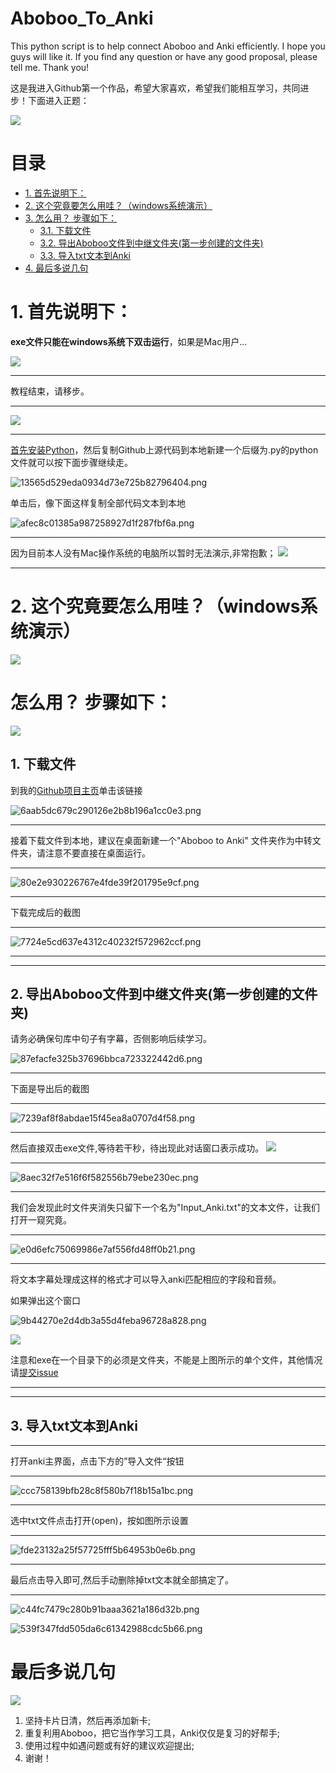 # Aboboo_To_Anki
This python script is to help connect Aboboo and Anki efficiently. I hope you guys will like it. If you find any question or have any good proposal, please tell me. Thank you!    

这是我进入Github第一个作品，希望大家喜欢，希望我们能相互学习，共同进步！下面进入正题：  

![](http://ww2.sinaimg.cn/bmiddle/9150e4e5ly1ftyzj28m65j205c05cq2t.jpg)

<!-- TOC -->
# 目录
- [1. 首先说明下：](#1-首先说明下)
- [2. 这个究竟要怎么用哇？（windows系统演示）](#2-这个究竟要怎么用哇windows系统演示)
- [3. 怎么用？ 步骤如下：](#3-怎么用-步骤如下)
    - [3.1. 下载文件](#31-下载文件)
    - [3.2. 导出Aboboo文件到中继文件夹(第一步创建的文件夹)](#32-导出aboboo文件到中继文件夹第一步创建的文件夹)
    - [3.3. 导入txt文本到Anki](#33-导入txt文本到anki)
- [4. 最后多说几句](#4-最后多说几句)

<!-- /TOC -->


# 1. 首先说明下：

**exe文件只能在windows系统下双击运行**，如果是Mac用户...

![](http://ww3.sinaimg.cn/bmiddle/9150e4e5gy1g5e2ibkhzjj20hn0hndib.jpg)

* * *
教程结束，请移步。

* * *

![](http://ww4.sinaimg.cn/bmiddle/9150e4e5gw1fa84r676h8j205i048wek.jpg)



* * *
[首先安装Python](https://www.liaoxuefeng.com/wiki/1016959663602400/1016959856222624)，然后复制Github上源代码到本地新建一个后缀为.py的python文件就可以按下面步骤继续走。 



![13565d529eda0934d73e725b82796404.png](https://github.com/PaperJetJia/Aboboo_To_Anki/blob/master/_resources/2369cf7c9f86462b99a3f45ccf433350.png)


单击后，像下面这样复制全部代码文本到本地

![afec8c01385a987258927d1f287fbf6a.png](https://github.com/PaperJetJia/Aboboo_To_Anki/blob/master/_resources//a15cfe1e8e8342d5a797550c0b0fc2de.png)



* * *
因为目前本人没有Mac操作系统的电脑所以暂时无法演示,非常抱歉；
![](http://ww2.sinaimg.cn/bmiddle/9150e4e5gy1frrhkv6651j20hs0g2t9a.jpg)

* * *



# 2. 这个究竟要怎么用哇？（windows系统演示）
![](http://ww1.sinaimg.cn/bmiddle/9150e4e5gy1g4s2t6ynvbj20k00j73yv.jpg)
# 怎么用？ 步骤如下：

![](http://ww3.sinaimg.cn/bmiddle/9150e4e5gy1g4pxgg426rj206o06lq2w.jpg)


## 1. 下载文件
到我的[Github项目主页](https://github.com/PaperJetJia/Aboboo_To_Anki)单击该链接

![6aab5dc679c290126e2b8b196a1cc0e3.png](https://github.com/PaperJetJia/Aboboo_To_Anki/blob/master/_resources/716c1f8f63254bbc9b613781fa2cb746.png)
***
接着下载文件到本地，建议在桌面新建一个"Aboboo to Anki" 文件夹作为中转文件夹，请注意不要直接在桌面运行。
***
![80e2e930226767e4fde39f201795e9cf.png](https://github.com/PaperJetJia/Aboboo_To_Anki/blob/master/_resources/cfb66465e9e140539edbb8d12ae27144.png)

* * *

下载完成后的截图

* * *

![7724e5cd637e4312c40232f572962ccf.png](https://github.com/PaperJetJia/Aboboo_To_Anki/blob/master/_resources//89cc703d2511458a9b70a650494dd335.png)


* * *

* * *

## 2. 导出Aboboo文件到中继文件夹(第一步创建的文件夹) 
请务必确保句库中句子有字幕，否侧影响后续学习。


![87efacfe325b37696bbca723322442d6.png](https://github.com/PaperJetJia/Aboboo_To_Anki/blob/master/_resources/7f09bfd51910432db9a83eeaf22c342c.png)


* * *
下面是导出后的截图

* * *

![7239af8f8abdae15f45ea8a0707d4f58.png](https://github.com/PaperJetJia/Aboboo_To_Anki/blob/master/_resources/cb402cf1d42349aaa550f6055054c098.png)


* * *
然后直接双击exe文件,等待若干秒，待出现此对话窗口表示成功。
![](http://ww1.sinaimg.cn/bmiddle/9150e4e5gy1fpqc3b7d5eg20280280si.gif)
* * *


![8aec32f7e516f6f582556b79ebe230ec.png](https://github.com/PaperJetJia/Aboboo_To_Anki/blob/master/_resources/54dbe0f1825e4f74ac99123e7a56aa44.png)


* * *
我们会发现此时文件夹消失只留下一个名为"Input_Anki.txt"的文本文件，让我们打开一窥究竟。

* * *

![e0d6efc75069986e7af556fd48ff0b21.png](https://github.com/PaperJetJia/Aboboo_To_Anki/blob/master/_resources/ac397b321f864a29b9d6ae10b4c355d1.png)

* * *
将文本字幕处理成这样的格式才可以导入anki匹配相应的字段和音频。

如果弹出这个窗口


![9b44270e2d4db3a55d4feba96728a828.png](https://github.com/PaperJetJia/Aboboo_To_Anki/blob/master/_resources/829dd2258f0a4f91a453cccc5be3ea52.png)


![](http://ww2.sinaimg.cn/bmiddle/9150e4e5gy1fznw4d082wj20jg0elweq.jpg)

注意和exe在一个目录下的必须是文件夹，不能是上图所示的单个文件，其他情况请[提交issue](https://github.com/PaperJetJia/Aboboo_To_Anki/issues)
* * *
* * *

## 3. 导入txt文本到Anki 

* * *

打开anki主界面，点击下方的”导入文件“按钮

* * *

![ccc758139bfb28c8f580b7f18b15a1bc.png](https://github.com/PaperJetJia/Aboboo_To_Anki/blob/master/_resources/9f81ce6a49dc4ec19e923fe602fee8cb.png)
* * *
选中txt文件点击打开(open)，按如图所示设置
* * *

![fde23132a25f57725fff5b64953b0e6b.png](https://github.com/PaperJetJia/Aboboo_To_Anki/blob/master/_resources/6ef8f84c03d447ad96eec5b6b22fef0c.png)
* * *
最后点击导入即可,然后手动删除掉txt文本就全部搞定了。
* * *

![c44fc7479c280b91baaa3621a186d32b.png](https://github.com/PaperJetJia/Aboboo_To_Anki/blob/master/_resources/83991231e1ec49be838b5b3d02139402.png)



![539f347fdd505da6c61342988cdc5b66.png](https://github.com/PaperJetJia/Aboboo_To_Anki/blob/master/_resources/c045c0bcbae24efaad8705c6f92019ae.png)

# 最后多说几句
![](http://ww3.sinaimg.cn/bmiddle/9150e4e5ly1fi5nfoncr0j20gd0g2t9g.jpg)
1. 坚持卡片日清，然后再添加新卡;
2. 重复利用Aboboo，把它当作学习工具，Anki仅仅是复习的好帮手;
3. 使用过程中如遇问题或有好的建议欢迎提出;
4. 谢谢！
